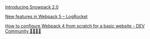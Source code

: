 
[Introducing Snowpack 2.0](https://www.snowpack.dev/posts/2020-05-26-snowpack-2-0-release/)



[New features in Webpack 5 – LogRocket](https://blog.logrocket.com/new-features-in-webpack-5-2559755adf5e)



[How to configure Webpack 4 from scratch for a basic website - DEV Community 👩‍💻👨‍💻](https://dev.to/pixelgoo/how-to-configure-webpack-from-scratch-for-a-basic-website-46a5)
